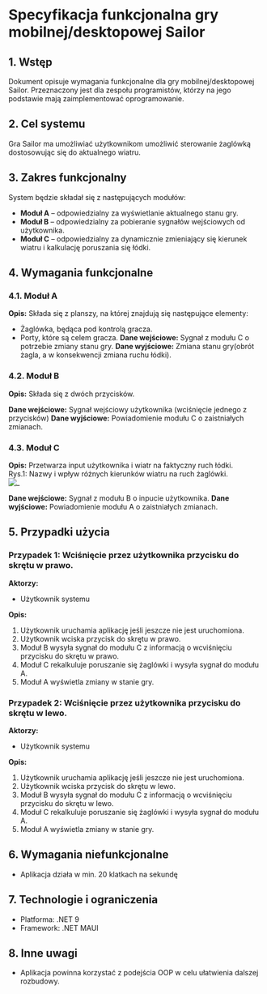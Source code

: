 # Specyfikacja funkcjonalna gry mobilnej/desktopowej Sailor

## 1. Wstęp
Dokument opisuje wymagania funkcjonalne dla gry mobilnej/desktopowej Sailor. Przeznaczony jest dla zespołu programistów, którzy na jego podstawie mają zaimplementować oprogramowanie.

## 2. Cel systemu
Gra Sailor ma umożliwiać użytkownikom umożliwić sterowanie żaglówką dostosowując się do aktualnego wiatru.

## 3. Zakres funkcjonalny
System będzie składał się z następujących modułów:
- **Moduł A** – odpowiedzialny za wyświetlanie aktualnego stanu gry.
- **Moduł B** – odpowiedzialny za pobieranie sygnałów wejściowych od użytkownika.
- **Moduł C** – odpowiedzialny za dynamicznie zmieniający się kierunek wiatru i kalkulację poruszania się łódki.

## 4. Wymagania funkcjonalne
### 4.1. Moduł A
**Opis:**
Składa się z planszy, na której znajdują się następujące elementy:
- Żaglówka, będąca pod kontrolą gracza.
- Porty, które są celem gracza.
**Dane wejściowe:**
    Sygnał z modułu C o potrzebie zmiany stanu gry.
**Dane wyjściowe:**
    Zmiana stanu gry(obrót żagla, a w konsekwencji zmiana ruchu łódki).
### 4.2. Moduł B
**Opis:**
Składa się z dwóch przycisków.

**Dane wejściowe:**
Sygnał wejściowy użytkownika (wciśnięcie jednego z przycisków)
**Dane wyjściowe:**
Powiadomienie modułu C o zaistniałych zmianach.
### 4.3. Moduł C
**Opis:**
Przetwarza input użytkownika i wiatr na faktyczny ruch łódki.\
Rys.1: Nazwy i wpływ różnych kierunków wiatru na ruch żaglówki.\
![_](https://github.com/user-attachments/assets/abd5d8af-e1ca-47df-9c6e-ef480920ea20)


**Dane wejściowe:**
Sygnał z modułu B o inpucie użytkownika.
**Dane wyjściowe:**
Powiadomienie modułu A o zaistniałych zmianach.

## 5. Przypadki użycia
### Przypadek 1: Wciśnięcie przez użytkownika przycisku do skrętu w prawo.
**Aktorzy:**
- Użytkownik systemu

**Opis:**
1. Użytkownik uruchamia aplikację jeśli jeszcze nie jest uruchomiona.
1. Użytkownik wciska przycisk do skrętu w prawo.
1. Moduł B wysyła sygnał do modułu C z informacją o wcviśnięciu przycisku do skrętu w prawo.
1. Moduł C rekalkuluje poruszanie się żaglówki i wysyła sygnał do modułu A.
1. Moduł A wyświetla zmiany w stanie gry.
   
### Przypadek 2: Wciśnięcie przez użytkownika przycisku do skrętu w lewo.
**Aktorzy:**
- Użytkownik systemu

**Opis:**
1. Użytkownik uruchamia aplikację jeśli jeszcze nie jest uruchomiona.
1. Użytkownik wciska przycisk do skrętu w lewo.
1. Moduł B wysyła sygnał do modułu C z informacją o wcviśnięciu przycisku do skrętu w lewo.
1. Moduł C rekalkuluje poruszanie się żaglówki i wysyła sygnał do modułu A.
1. Moduł A wyświetla zmiany w stanie gry.

## 6. Wymagania niefunkcjonalne
- Aplikacja działa w min. 20 klatkach na sekundę

## 7. Technologie i ograniczenia
- Platforma: .NET 9
- Framework: .NET MAUI

## 8. Inne uwagi
- Aplikacja powinna korzystać z podejścia OOP w celu ułatwienia dalszej rozbudowy.
